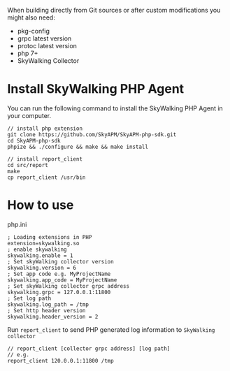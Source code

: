 When building directly from Git sources or after custom modifications you might also need:
* pkg-config
* grpc latest version
* protoc latest version
* php 7+
* SkyWalking Collector


# Install SkyWalking PHP Agent

You can run the following command to install the SkyWalking PHP Agent in your computer.

```shell
// install php extension
git clone https://github.com/SkyAPM/SkyAPM-php-sdk.git
cd SkyAPM-php-sdk
phpize && ./configure && make && make install

// install report_client
cd src/report
make
cp report_client /usr/bin
```

# How to use

php.ini

```shell
; Loading extensions in PHP
extension=skywalking.so
; enable skywalking
skywalking.enable = 1
; Set skyWalking collector version
skywalking.version = 6
; Set app code e.g. MyProjectName
skywalking.app_code = MyProjectName
; Set skyWalking collector grpc address
skywalking.grpc = 127.0.0.1:11800
; Set log path
skywalking.log_path = /tmp
; Set http header version
skywalking.header_version = 2
```

Run `report_client` to send PHP generated log information to `SkyWalking collector`
```shell
// report_client [collector grpc address] [log path]
// e.g.
report_client 120.0.0.1:11800 /tmp
```